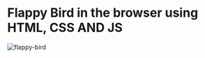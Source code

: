 # Flappy Bird in the browser using HTML, CSS AND JS

![flappy-bird](https://user-images.githubusercontent.com/51065082/96207009-26e41880-0f38-11eb-8fe1-d0b75e1d2fb8.png)

